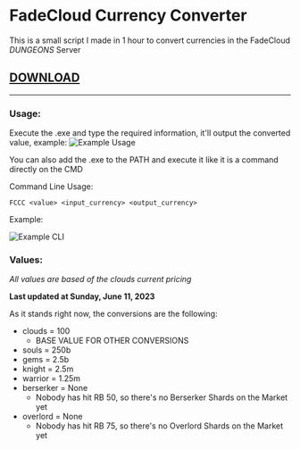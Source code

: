 # FadeCloud Currency Converter

This is a small script I made in 1 hour to convert currencies in the FadeCloud *DUNGEONS* Server

## [DOWNLOAD](https://github.com/KuryKat/FadeCloud-Currency-Converter/releases/latest)

----

### Usage:
Execute the .exe and type the required information, it'll output the converted value, example:
![Example Usage](https://github.com/KuryKat/FadeCloud-Currency-Converter/assets/57152799/c79986a7-204d-4c32-88e6-cb845a1030be)

You can also add the .exe to the PATH and execute it like it is a command directly on the CMD

Command Line Usage:

```
FCCC <value> <input_currency> <output_currency>
```

Example:

![Example CLI](https://github.com/KuryKat/FadeCloud-Currency-Converter/assets/57152799/448cc836-4ce4-4de4-b9b9-a60acf58d943)

### Values:

*All values are based of the clouds current pricing*

**Last updated at Sunday, June 11, 2023**

As it stands right now, the conversions are the following:

* clouds = 100
    * BASE VALUE FOR OTHER CONVERSIONS
* souls = 250b 
* gems = 2.5b
* knight = 2.5m
* warrior = 1.25m
* berserker = None
    * Nobody has hit RB 50, so there's no Berserker Shards on the Market yet
* overlord   = None
    * Nobody has hit RB 75, so there's no Overlord Shards on the Market yet

